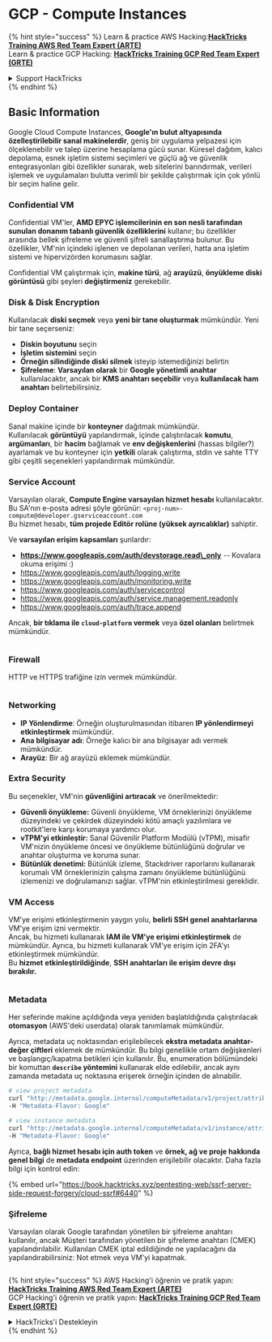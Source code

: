 # GCP - Compute Instances

{% hint style="success" %}
Learn & practice AWS Hacking:<img src="../../../../.gitbook/assets/image (1).png" alt="" data-size="line">[**HackTricks Training AWS Red Team Expert (ARTE)**](https://training.hacktricks.xyz/courses/arte)<img src="../../../../.gitbook/assets/image (1).png" alt="" data-size="line">\
Learn & practice GCP Hacking: <img src="../../../../.gitbook/assets/image (2).png" alt="" data-size="line">[**HackTricks Training GCP Red Team Expert (GRTE)**<img src="../../../../.gitbook/assets/image (2).png" alt="" data-size="line">](https://training.hacktricks.xyz/courses/grte)

<details>

<summary>Support HackTricks</summary>

* Check the [**subscription plans**](https://github.com/sponsors/carlospolop)!
* **Join the** 💬 [**Discord group**](https://discord.gg/hRep4RUj7f) or the [**telegram group**](https://t.me/peass) or **follow** us on **Twitter** 🐦 [**@hacktricks\_live**](https://twitter.com/hacktricks\_live)**.**
* **Share hacking tricks by submitting PRs to the** [**HackTricks**](https://github.com/carlospolop/hacktricks) and [**HackTricks Cloud**](https://github.com/carlospolop/hacktricks-cloud) github repos.

</details>
{% endhint %}

## Basic Information

Google Cloud Compute Instances, **Google'ın bulut altyapısında özelleştirilebilir sanal makinelerdir**, geniş bir uygulama yelpazesi için ölçeklenebilir ve talep üzerine hesaplama gücü sunar. Küresel dağıtım, kalıcı depolama, esnek işletim sistemi seçimleri ve güçlü ağ ve güvenlik entegrasyonları gibi özellikler sunarak, web sitelerini barındırmak, verileri işlemek ve uygulamaları bulutta verimli bir şekilde çalıştırmak için çok yönlü bir seçim haline gelir.

### Confidential VM

Confidential VM'ler, **AMD EPYC işlemcilerinin en son nesli tarafından sunulan donanım tabanlı güvenlik özelliklerini** kullanır; bu özellikler arasında bellek şifreleme ve güvenli şifreli sanallaştırma bulunur. Bu özellikler, VM'nin içindeki işlenen ve depolanan verileri, hatta ana işletim sistemi ve hipervizörden korumasını sağlar.

Confidential VM çalıştırmak için, **makine türü**, ağ **arayüzü**, **önyükleme diski görüntüsü** gibi şeyleri **değiştirmeniz** gerekebilir.

### Disk & Disk Encryption

Kullanılacak **diski seçmek** veya **yeni bir tane oluşturmak** mümkündür. Yeni bir tane seçerseniz:

* **Diskin boyutunu** seçin
* **İşletim sistemini** seçin
* **Örneğin silindiğinde diski silmek** isteyip istemediğinizi belirtin
* **Şifreleme**: **Varsayılan olarak** bir **Google yönetimli anahtar** kullanılacaktır, ancak bir **KMS anahtarı seçebilir** veya **kullanılacak ham anahtarı** belirtebilirsiniz.

### Deploy Container

Sanal makine içinde bir **konteyner** dağıtmak mümkündür.\
Kullanılacak **görüntüyü** yapılandırmak, içinde çalıştırılacak **komutu**, **argümanları**, bir **hacim** bağlamak ve **env değişkenlerini** (hassas bilgiler?) ayarlamak ve bu konteyner için **yetkili** olarak çalıştırma, stdin ve sahte TTY gibi çeşitli seçenekleri yapılandırmak mümkündür.

### Service Account

Varsayılan olarak, **Compute Engine varsayılan hizmet hesabı** kullanılacaktır. Bu SA'nın e-posta adresi şöyle görünür: `<proj-num>-compute@developer.gserviceaccount.com`\
Bu hizmet hesabı, **tüm projede Editör rolüne (yüksek ayrıcalıklar)** sahiptir.

Ve **varsayılan erişim kapsamları** şunlardır:

* **https://www.googleapis.com/auth/devstorage.read\_only** -- Kovalara okuma erişimi :)
* https://www.googleapis.com/auth/logging.write
* https://www.googleapis.com/auth/monitoring.write
* https://www.googleapis.com/auth/servicecontrol
* https://www.googleapis.com/auth/service.management.readonly
* https://www.googleapis.com/auth/trace.append

Ancak, **bir tıklama ile `cloud-platform` vermek** veya **özel olanları** belirtmek mümkündür.

<figure><img src="../../../../.gitbook/assets/image (327).png" alt=""><figcaption></figcaption></figure>

### Firewall

HTTP ve HTTPS trafiğine izin vermek mümkündür.

<figure><img src="../../../../.gitbook/assets/image (326).png" alt=""><figcaption></figcaption></figure>

### Networking

* **IP Yönlendirme**: Örneğin oluşturulmasından itibaren **IP yönlendirmeyi etkinleştirmek** mümkündür.
* **Ana bilgisayar adı**: Örneğe kalıcı bir ana bilgisayar adı vermek mümkündür.
* **Arayüz**: Bir ağ arayüzü eklemek mümkündür.

### Extra Security

Bu seçenekler, VM'nin **güvenliğini artıracak** ve önerilmektedir:

* **Güvenli önyükleme:** Güvenli önyükleme, VM örneklerinizi önyükleme düzeyindeki ve çekirdek düzeyindeki kötü amaçlı yazılımlara ve rootkit'lere karşı korumaya yardımcı olur.
* **vTPM'yi etkinleştir:** Sanal Güvenilir Platform Modülü (vTPM), misafir VM'nizin önyükleme öncesi ve önyükleme bütünlüğünü doğrular ve anahtar oluşturma ve koruma sunar.
* **Bütünlük denetimi:** Bütünlük izleme, Stackdriver raporlarını kullanarak korumalı VM örneklerinizin çalışma zamanı önyükleme bütünlüğünü izlemenizi ve doğrulamanızı sağlar. vTPM'nin etkinleştirilmesi gereklidir.

### VM Access

VM'ye erişimi etkinleştirmenin yaygın yolu, **belirli SSH genel anahtarlarına** VM'ye erişim izni vermektir.\
Ancak, bu hizmeti kullanarak **IAM ile VM'ye erişimi etkinleştirmek** de mümkündür. Ayrıca, bu hizmeti kullanarak VM'ye erişim için 2FA'yı etkinleştirmek mümkündür.\
Bu **hizmet** **etkinleştirildiğinde**, **SSH anahtarları ile erişim devre dışı bırakılır.**

<figure><img src="../../../../.gitbook/assets/image (328).png" alt=""><figcaption></figcaption></figure>

### Metadata

Her seferinde makine açıldığında veya yeniden başlatıldığında çalıştırılacak **otomasyon** (AWS'deki userdata) olarak tanımlamak mümkündür.

Ayrıca, metadata uç noktasından erişilebilecek **ekstra metadata anahtar-değer çiftleri** eklemek de mümkündür. Bu bilgi genellikle ortam değişkenleri ve başlangıç/kapatma betikleri için kullanılır. Bu, enumeration bölümündeki bir komuttan **`describe` yöntemini** kullanarak elde edilebilir, ancak aynı zamanda metadata uç noktasına erişerek örneğin içinden de alınabilir.
```bash
# view project metadata
curl "http://metadata.google.internal/computeMetadata/v1/project/attributes/?recursive=true&alt=text" \
-H "Metadata-Flavor: Google"

# view instance metadata
curl "http://metadata.google.internal/computeMetadata/v1/instance/attributes/?recursive=true&alt=text" \
-H "Metadata-Flavor: Google"
```
Ayrıca, **bağlı hizmet hesabı için auth token** ve **örnek, ağ ve proje hakkında genel bilgi** de **metadata endpoint** üzerinden erişilebilir olacaktır. Daha fazla bilgi için kontrol edin:

{% embed url="https://book.hacktricks.xyz/pentesting-web/ssrf-server-side-request-forgery/cloud-ssrf#6440" %}

### Şifreleme

Varsayılan olarak Google tarafından yönetilen bir şifreleme anahtarı kullanılır, ancak Müşteri tarafından yönetilen bir şifreleme anahtarı (CMEK) yapılandırılabilir. Kullanılan CMEK iptal edildiğinde ne yapılacağını da yapılandırabilirsiniz: Not etmek veya VM'yi kapatmak.

<figure><img src="../../../../.gitbook/assets/image (329).png" alt=""><figcaption></figcaption></figure>

{% hint style="success" %}
AWS Hacking'i öğrenin ve pratik yapın:<img src="../../../../.gitbook/assets/image (1).png" alt="" data-size="line">[**HackTricks Training AWS Red Team Expert (ARTE)**](https://training.hacktricks.xyz/courses/arte)<img src="../../../../.gitbook/assets/image (1).png" alt="" data-size="line">\
GCP Hacking'i öğrenin ve pratik yapın: <img src="../../../../.gitbook/assets/image (2).png" alt="" data-size="line">[**HackTricks Training GCP Red Team Expert (GRTE)**<img src="../../../../.gitbook/assets/image (2).png" alt="" data-size="line">](https://training.hacktricks.xyz/courses/grte)

<details>

<summary>HackTricks'i Destekleyin</summary>

* [**abonelik planlarını**](https://github.com/sponsors/carlospolop) kontrol edin!
* **💬 [**Discord grubuna**](https://discord.gg/hRep4RUj7f) veya [**telegram grubuna**](https://t.me/peass) katılın ya da **Twitter**'da **bizi takip edin** 🐦 [**@hacktricks\_live**](https://twitter.com/hacktricks\_live)**.**
* **Hacking ipuçlarını paylaşmak için** [**HackTricks**](https://github.com/carlospolop/hacktricks) ve [**HackTricks Cloud**](https://github.com/carlospolop/hacktricks-cloud) github reposuna PR gönderin.

</details>
{% endhint %}
